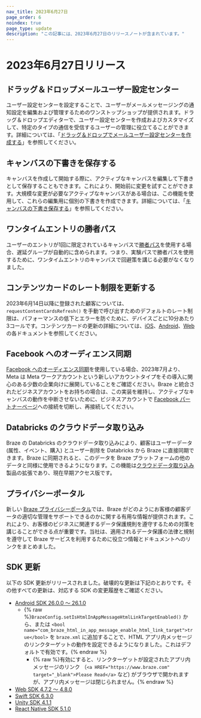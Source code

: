 ```yaml
---
nav_title: 2023年6月27日
page_order: 6
noindex: true
page_type: update
description: "この記事には、2023年6月27日のリリースノートが含まれています。"
---
```


# 2023年6月27日リリース

## ドラッグ＆ドロップメールユーザー設定センター

ユーザー設定センターを設定することで、ユーザーがメールメッセージングの通知設定を編集および管理するためのワンストップショップが提供されます。ドラッグ＆ドロップエディターで、ユーザー設定センターを作成およびカスタマイズして、特定のタイプの通信を受信するユーザーの管理に役立てることができます。詳細については、「[ドラッグ＆ドロップでメールユーザー設定センターを作成する]({{site.baseurl}}/user_guide/message_building_by_channel/email/preference_center/dnd_preference_center/)」を参照してください。

## キャンバスの下書きを保存する

キャンバスを作成して開始する際に、アクティブなキャンバスを編集して下書きとして保存することもできます。これにより、開始前に変更を試すことができます。大規模な変更が必要なアクティブなキャンバスがある場合は、この機能を使用して、これらの編集用に個別の下書きを作成できます。詳細については、「[キャンバスの下書き保存する]({{site.baseurl}}/save_as_draft)」を参照してください。

## ワンタイムエントリの勝者パス

ユーザーのエントリが1回に限定されているキャンバスで[勝者パス]({{site.baseurl}}/user_guide/engagement_tools/canvas/canvas_components/experiment_step/winning_path/#one-time-entry)を使用する場合、遅延グループが自動的に含められます。つまり、実験パスで勝者パスを使用するために、ワンタイムエントリのキャンバスで回避策を講じる必要がなくなりました。

## コンテンツカードのレート制限を更新する

2023年6月14日以降に登録された顧客については、`requestContentCardsRefresh()` を手動で呼び出すためのデフォルトのレート制限は、パフォーマンスの低下とエラーを防ぐために、デバイスごとに10分あたり3コールです。コンテンツカードの更新の詳細については、[iOS]({{site.baseurl}}/developer_guide/platform_integration_guides/swift/content_cards/integration#refreshing-content-cards)、[Android]({{site.baseurl}}/developer_guide/platform_integration_guides/android/content_cards/refreshing_the_feed)、[Web]({{site.baseurl}}/developer_guide/platform_integration_guides/web/content_cards/refreshing_the_feed) の各ドキュメントを参照してください。

## Facebook へのオーディエンス同期

[Facebook へのオーディエンス同期]({{site.baseurl}}/partners/canvas_steps/facebook_audience_sync/)を使用している場合、2023年7月より、Meta は Meta ワークアカウントという新しいアカウントタイプをその導入に関心のある少数の企業向けに展開していることをご確認ください。Braze と統合されたビジネスアカウントをお持ちの場合は、この実装を維持し、アクティブなキャンバスの動作を中断させないために、ビジネスアカウントで [Facebook パートナーページ]({{site.baseurl}}/partners/canvas_steps/facebook_audience_sync#step-1-connect-to-facebook)への接続を切断し、再接続してください。

## Databricks のクラウドデータ取り込み

Braze の Databricks のクラウドデータ取り込みにより、顧客はユーザーデータ (属性、イベント、購入) とユーザー削除を Databricks から Braze に直接同期できます。Braze に同期されると、このデータを Braze プラットフォームの他のデータと同様に使用できるようになります。この機能は[クラウドデータ取り込み]({{site.baseurl}}/user_guide/data_and_analytics/cloud_ingestion/integrations/)製品の拡張であり、現在早期アクセス版です。

## プライバシーポータル

新しい [Braze プライバシーポータル]({{site.baseurl}}/user_guide/privacy_portal)では、Braze がどのようにお客様の顧客データの適切な管理をサポートできるのかに関する有用な情報が提供されます。これにより、お客様のビジネスに関連するデータ保護規則を遵守するための対策を講じることができる点が重要です。当社は、適用されるデータ保護の法律と規制を遵守して Braze サービスを利用するために役立つ情報とドキュメントへのリンクをまとめました。

## SDK 更新

以下の SDK 更新がリリースされました。破壊的な更新は下記のとおりです。その他すべての更新は、対応する SDK の変更履歴をご確認ください。

- [Android SDK 26.0.0 ～ 26.1.0](https://github.com/braze-inc/braze-android-sdk/blob/master/CHANGELOG.md#2610)
	- {% raw %}`BrazeConfig.setIsHtmlInAppMessageHtmlLinkTargetEnabled()` から、または `<bool name="com_braze_html_in_app_message_enable_html_link_target">true</bool>` を `braze.xml` に追加することで、HTML アプリ内メッセージのリンクターゲットの動作を設定できるようになりました。これはデフォルトで有効です。{% endraw %}
		- {% raw %}有効にすると、リンクターゲットが設定されたアプリ内メッセージのリンク （`<a HREF="https://www.braze.com" target="_blank">Please Read</a>` など) がブラウザで開かれますが、アプリ内メッセージは閉じられません。{% endraw %}
- [Web SDK 4.7.2 ～ 4.8.0](https://github.com/braze-inc/braze-web-sdk/blob/master/CHANGELOG.md#480)
- [Swift SDK 6.3.0](https://github.com/braze-inc/braze-swift-sdk/blob/main/CHANGELOG.md#630)
- [Unity SDK 4.1.1](https://github.com/braze-inc/braze-unity-sdk/blob/master/CHANGELOG.md#411)
- [React Native SDK 5.1.0](https://github.com/braze-inc/braze-react-native-sdk/blob/master/CHANGELOG.md#510)
